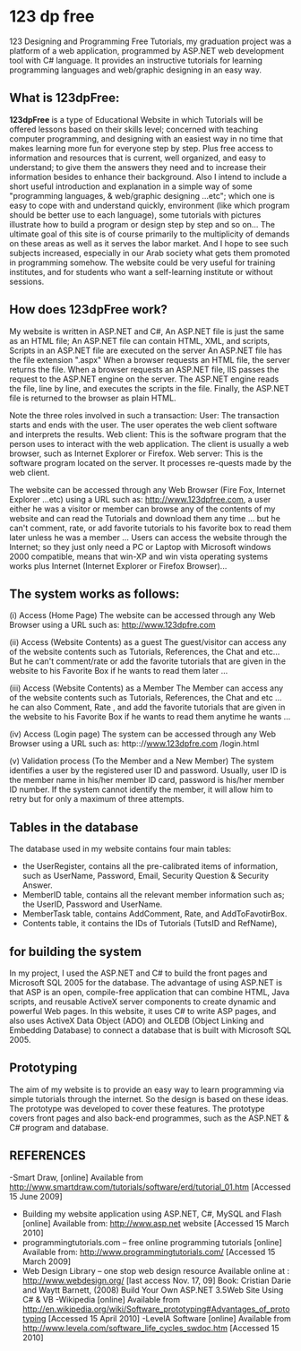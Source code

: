 # 123 dp free

123 Designing and Programming Free Tutorials, my graduation project was a platform of a web application, programmed by ASP.NET web development tool with C# language. It provides an instructive tutorials for learning programming languages and web/graphic designing in an easy way.

## What is 123dpFree:

 **123dpFree** is a type of Educational Website in which Tutorials will be offered lessons based on their skills level; concerned with teaching computer programming, and designing with an easiest way in no time that makes learning more fun for everyone step by step. Plus free access to information and resources that is current, well organized, and easy to understand; to give them the answers they need and to increase their information besides to enhance their background.
 Also I intend to include a short useful introduction and explanation in a simple way of some "programming languages, & web/graphic designing …etc"; which one is easy to cope with and understand quickly, environment (like which program should be better use to each language), some tutorials with pictures illustrate how to build a program or design step by step and so on… The ultimate goal of this site is of course primarily to the multiplicity of demands on these areas as well as it serves the labor market. And I hope to see such subjects increased, especially in our Arab society what gets them promoted in programming somehow.
 The website could be very useful for training institutes, and for students who want a self-learning institute or without sessions.


## How does 123dpFree work?

   My website is written in ASP.NET and C#, An ASP.NET file is just the same as an HTML file; An ASP.NET file can contain HTML, XML, and scripts, Scripts in an ASP.NET file are executed on the server An ASP.NET file has the file extension ".aspx" When a browser requests an HTML file, the server returns the file. When a browser requests an ASP.NET file, IIS passes the request to the ASP.NET engine on the server.
   The ASP.NET engine reads the file, line by line, and executes the scripts in the file. Finally, the ASP.NET file is returned to the browser as plain HTML.


Note the three roles involved in such a transaction:
User: The transaction starts and ends with the user. The user operates the web client software and interprets the results.
Web client: This is the software program that the person uses to interact with the web application. The client is usually a web browser, such as Internet Explorer or Firefox.
Web server: This is the software program located on the server. It processes re-quests made by the web client.

The website can be accessed through any Web Browser (Fire Fox, Internet Explorer …etc) using a URL such as: http://www.123dpfree.com, a user either he was a visitor or member can browse any of the contents of my website and can read the Tutorials and download them any time … but he can't comment, rate, or add favorite tutorials to his favorite box to read them later unless he was a member …
Users can access the website through the Internet; so they just only need a PC or Laptop with Microsoft windows 2000 compatible, means that win-XP and win vista operating systems works plus  Internet (Internet Explorer or Firefox Browser)...


## The system works as follows:

(i)	Access (Home Page)
        The website can be accessed through any Web Browser using a URL such as:
         http://www.123dpfre.com

(ii)	Access (Website Contents) as a  guest
       The guest/visitor can access any of the website contents such as Tutorials, References, the Chat and etc… But he can't comment/rate or add the favorite tutorials that are given in the website to his Favorite Box if he wants to read them later …

(iii)	Access (Website Contents) as a  Member
        The Member can access any of the website contents such as Tutorials, References, the Chat and etc …   he can also Comment, Rate , and add the favorite tutorials that are given in the website to his Favorite Box if he wants to read them anytime he wants …

(iv)	Access (Login page)
       The system can be accessed through any Web Browser using a URL such as:
         http:://www.123dpfre.com /login.html

(v)	Validation process (To the Member and a New Member)
       The system identifies a user by the registered user ID and password. Usually, user ID is the member name in his/her member ID card, password is his/her member ID number. If the system cannot identify the member, it will allow him to retry but for only a maximum of three attempts.


## Tables in the database

The database used in my website contains four main tables:
- the UserRegister, contains all the pre-calibrated items of information, such as UserName, Password, Email, Security Question & Security Answer.
- MemberID table, contains all the relevant member information such as; the UserID, Password and UserName.
- MemberTask table, contains AddComment, Rate, and AddToFavotirBox.
- Contents table, it contains the IDs of Tutorials (TutsID and RefName),

## for building the system
   In my project, I used the ASP.NET and C# to build the front pages and Microsoft SQL 2005 for the database. The advantage of using ASP.NET is that ASP is an open, compile-free application that can combine HTML, Java scripts, and reusable ActiveX server components to create dynamic and powerful Web pages. In this website, it uses C# to write ASP pages, and also uses ActiveX Data Object (ADO) and OLEDB (Object Linking and Embedding Database) to connect a database that is built with Microsoft SQL 2005.

## Prototyping

The aim of my website is to provide an easy way to learn programming via simple tutorials through the internet. So the design is based on these ideas. The prototype was developed to cover these features. The prototype covers front pages and also back-end programmes, such as the ASP.NET & C# program and database.


## REFERENCES

-Smart Draw, [online] Available from http://www.smartdraw.com/tutorials/software/erd/tutorial_01.htm [Accessed 15 June 2009]
- Building my website application using ASP.NET, C#, MySQL and Flash [online] Available from: http://www.asp.net website [Accessed 15 March 2010]
- programmingtutorials.com – free online programming tutorials [online] Available from: http://www.programmingtutorials.com/ [Accessed 15 March 2009]
- Web Design Library – one stop web design resource Available online at : http://www.webdesign.org/ [last access Nov. 17, 09]
Book:
Cristian Darie and Waytt Barnett, (2008) Build Your Own ASP.NET 3.5Web Site Using C# & VB
-Wikipedia [online] Available from http://en.wikipedia.org/wiki/Software_prototyping#Advantages_of_prototyping [Accessed 15 April 2010]
-LevelA Software [online] Available from http://www.levela.com/software_life_cycles_swdoc.htm [Accessed 15 2010]
